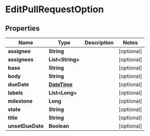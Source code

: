 
# EditPullRequestOption

## Properties
Name | Type | Description | Notes
------------ | ------------- | ------------- | -------------
**assignee** | **String** |  |  [optional]
**assignees** | **List&lt;String&gt;** |  |  [optional]
**base** | **String** |  |  [optional]
**body** | **String** |  |  [optional]
**dueDate** | [**DateTime**](DateTime.md) |  |  [optional]
**labels** | **List&lt;Long&gt;** |  |  [optional]
**milestone** | **Long** |  |  [optional]
**state** | **String** |  |  [optional]
**title** | **String** |  |  [optional]
**unsetDueDate** | **Boolean** |  |  [optional]



